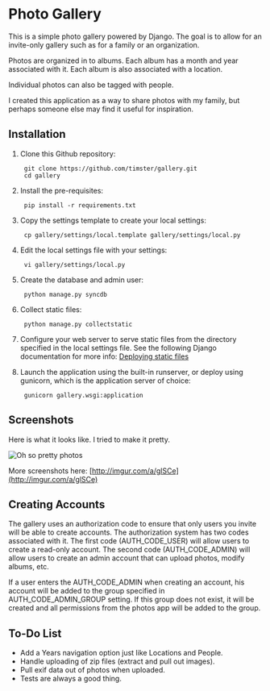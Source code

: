 # Photo Gallery

This is a simple photo gallery powered by Django. The goal is to allow for an
invite-only gallery such as for a family or an organization.

Photos are organized in to albums. Each album has a month and year
associated with it. Each album is also associated with a location.

Individual photos can also be tagged with people.

I created this application as a way to share photos with my family, but
perhaps someone else may find it useful for inspiration.

## Installation

1. Clone this Github repository:

        git clone https://github.com/timster/gallery.git
        cd gallery

2. Install the pre-requisites:

        pip install -r requirements.txt

3. Copy the settings template to create your local settings:

        cp gallery/settings/local.template gallery/settings/local.py

4. Edit the local settings file with your settings:

        vi gallery/settings/local.py

5. Create the database and admin user:

        python manage.py syncdb

6. Collect static files:

        python manage.py collectstatic

7. Configure your web server to serve static files from the directory specified
in the local settings file. See the following Django documentation for more info:
[Deploying static files](https://docs.djangoproject.com/en/dev/howto/static-files/deployment/)

6. Launch the application using the built-in runserver, or deploy using gunicorn,
which is the application server of choice:

        gunicorn gallery.wsgi:application

## Screenshots

Here is what it looks like. I tried to make it pretty.

![Oh so pretty photos](http://i.imgur.com/3ydOHoD.jpg)

More screenshots here: [http://imgur.com/a/glSCe](http://imgur.com/a/glSCe)

## Creating Accounts

The gallery uses an authorization code to ensure that only users you invite
will be able to create accounts. The authorization system has two codes
associated with it. The first code (AUTH_CODE_USER) will allow users to create
a read-only account. The second code (AUTH_CODE_ADMIN) will allow users to
create an admin account that can upload photos, modify albums, etc.

If a user enters the AUTH_CODE_ADMIN when creating an account, his account will
be added to the group specified in AUTH_CODE_ADMIN_GROUP setting. If this group
does not exist, it will be created and all permissions from the photos app will
be added to the group.

## To-Do List

- Add a Years navigation option just like Locations and People.
- Handle uploading of zip files (extract and pull out images).
- Pull exif data out of photos when uploaded.
- Tests are always a good thing.
